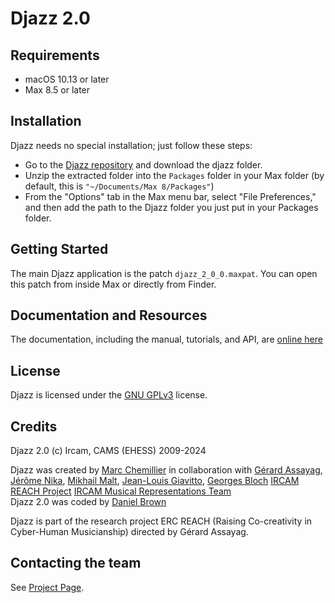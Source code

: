 # Djazz 2.0

## Requirements

* macOS 10.13 or later 
* Max 8.5 or later

## Installation

Djazz needs no special installation; just follow these steps:

- Go to the [Djazz repository](https://github.com/DYCI2/Djazz) and download the djazz folder.
- Unzip the extracted folder into the `Packages` folder in your Max folder (by default, this is `"~/Documents/Max 8/Packages"`)
- From the "Options" tab in the Max menu bar, select "File Preferences," and then add the path to the Djazz folder you just put in your Packages folder.

## Getting Started
The main Djazz application is the patch `djazz_2_0_0.maxpat`. You can open this patch from inside Max or directly from Finder.

## Documentation and Resources

The documentation, including the manual, tutorials, and API, are [online here](https://repmus-docs.github.io/DjazzDocs/index.html)

## License

Djazz is licensed under the [GNU GPLv3](https://www.gnu.org/licenses/gpl-3.0.html) license.

## Credits

Djazz 2.0 (c) Ircam, CAMS (EHESS) 2009-2024

Djazz was created by [Marc Chemillier](https://www.ehess.fr/fr/personne/marc-chemillier) in collaboration with
[Gérard Assayag](https://www.ircam.fr/person/gerard-assayag), 
[Jérôme Nika](https://jeromenika.com/), 
[Mikhail Malt](https://www.ircam.fr/person/mikhail-malt),
[Jean-Louis Giavitto](https://www.ircam.fr/person/jean-louis-giavitto),
[Georges Bloch](https://creaa.unistra.fr/le-creaa/gream/organisation/membres/chercheurs/georges-bloch/)
[IRCAM REACH Project](https://www.ircam.fr/projects/pages/reach-project)
[IRCAM Musical Representations Team](http://repmus.ircam.fr/home)  
Djazz 2.0 was coded by [Daniel Brown](http://www.danielbrownmusic.com)

Djazz is part of the research project ERC REACH (Raising Co-creativity in Cyber-Human Musicianship) directed by Gérard Assayag.

## Contacting the team

See [Project Page](https://digitaljazz.fr).
